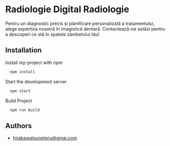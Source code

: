 
# Radiologie Digital Radiologie

Pentru un diagnostic precis și planificare personalizată a tratamentului, alege expertiza noastră în imagistică dentară. Contactează-ne astăzi pentru a descoperi ce stă în spatele zâmbetului tău!


## Installation

Install my-project with npm

```bash
  npm install
```
Start the development server

```bash
  npm start
```
Build Project
```bash
  npm run build
```

## Authors

- [hirakawatsuneteru@gmai.com](https://www.github.com/hirakawa02215)

